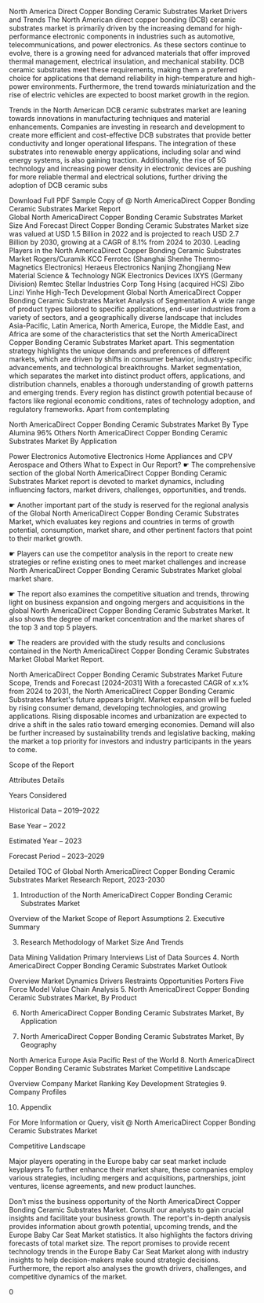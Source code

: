 North America Direct Copper Bonding Ceramic Substrates Market Drivers and Trends
The North American direct copper bonding (DCB) ceramic substrates market is primarily driven by the increasing demand for high-performance electronic components in industries such as automotive, telecommunications, and power electronics. As these sectors continue to evolve, there is a growing need for advanced materials that offer improved thermal management, electrical insulation, and mechanical stability. DCB ceramic substrates meet these requirements, making them a preferred choice for applications that demand reliability in high-temperature and high-power environments. Furthermore, the trend towards miniaturization and the rise of electric vehicles are expected to boost market growth in the region.

Trends in the North American DCB ceramic substrates market are leaning towards innovations in manufacturing techniques and material enhancements. Companies are investing in research and development to create more efficient and cost-effective DCB substrates that provide better conductivity and longer operational lifespans. The integration of these substrates into renewable energy applications, including solar and wind energy systems, is also gaining traction. Additionally, the rise of 5G technology and increasing power density in electronic devices are pushing for more reliable thermal and electrical solutions, further driving the adoption of DCB ceramic subs

Download Full PDF Sample Copy of @ North AmericaDirect Copper Bonding Ceramic Substrates Market Report  
Global North AmericaDirect Copper Bonding Ceramic Substrates Market Size And Forecast
Direct Copper Bonding Ceramic Substrates Market size was valued at USD 1.5 Billion in 2022 and is projected to reach USD 2.7 Billion by 2030, growing at a CAGR of 8.1% from 2024 to 2030.
Leading Players in the North AmericaDirect Copper Bonding Ceramic Substrates Market
Rogers/Curamik
KCC
Ferrotec (Shanghai Shenhe Thermo-Magnetics Electronics)
Heraeus Electronics
Nanjing Zhongjiang New Material Science & Technology
NGK Electronics Devices
IXYS (Germany Division)
Remtec
Stellar Industries Corp
Tong Hsing (acquired HCS)
Zibo Linzi Yinhe High-Tech Development
Global North AmericaDirect Copper Bonding Ceramic Substrates Market Analysis of Segmentation
A wide range of product types tailored to specific applications, end-user industries from a variety of sectors, and a geographically diverse landscape that includes Asia-Pacific, Latin America, North America, Europe, the Middle East, and Africa are some of the characteristics that set the North AmericaDirect Copper Bonding Ceramic Substrates Market apart. This segmentation strategy highlights the unique demands and preferences of different markets, which are driven by shifts in consumer behavior, industry-specific advancements, and technological breakthroughs. Market segmentation, which separates the market into distinct product offers, applications, and distribution channels, enables a thorough understanding of growth patterns and emerging trends. Every region has distinct growth potential because of factors like regional economic conditions, rates of technology adoption, and regulatory frameworks. Apart from contemplating

North AmericaDirect Copper Bonding Ceramic Substrates Market By Type
Alumina 96%
Others
North AmericaDirect Copper Bonding Ceramic Substrates Market By Application

Power Electronics
Automotive Electronics
Home Appliances and CPV
Aerospace and Others
What to Expect in Our Report?
☛ The comprehensive section of the global North AmericaDirect Copper Bonding Ceramic Substrates Market report is devoted to market dynamics, including influencing factors, market drivers, challenges, opportunities, and trends.

☛ Another important part of the study is reserved for the regional analysis of the Global North AmericaDirect Copper Bonding Ceramic Substrates Market, which evaluates key regions and countries in terms of growth potential, consumption, market share, and other pertinent factors that point to their market growth.

☛ Players can use the competitor analysis in the report to create new strategies or refine existing ones to meet market challenges and increase North AmericaDirect Copper Bonding Ceramic Substrates Market global market share.

☛ The report also examines the competitive situation and trends, throwing light on business expansion and ongoing mergers and acquisitions in the global North AmericaDirect Copper Bonding Ceramic Substrates Market. It also shows the degree of market concentration and the market shares of the top 3 and top 5 players.

☛ The readers are provided with the study results and conclusions contained in the North AmericaDirect Copper Bonding Ceramic Substrates Market Global Market Report.

North AmericaDirect Copper Bonding Ceramic Substrates Market Future Scope, Trends and Forecast [2024-2031]
With a forecasted CAGR of x.x% from 2024 to 2031, the North AmericaDirect Copper Bonding Ceramic Substrates Market's future appears bright. Market expansion will be fueled by rising consumer demand, developing technologies, and growing applications. Rising disposable incomes and urbanization are expected to drive a shift in the sales ratio toward emerging economies. Demand will also be further increased by sustainability trends and legislative backing, making the market a top priority for investors and industry participants in the years to come.

Scope of the Report

Attributes Details

Years Considered

Historical Data – 2019–2022

Base Year – 2022

Estimated Year – 2023

Forecast Period – 2023–2029

Detailed TOC of Global North AmericaDirect Copper Bonding Ceramic Substrates Market Research Report, 2023-2030
1. Introduction of the North AmericaDirect Copper Bonding Ceramic Substrates Market

Overview of the Market
Scope of Report
Assumptions
2. Executive Summary

3. Research Methodology of Market Size And Trends

Data Mining
Validation
Primary Interviews
List of Data Sources
4. North AmericaDirect Copper Bonding Ceramic Substrates Market Outlook

Overview
Market Dynamics
Drivers
Restraints
Opportunities
Porters Five Force Model
Value Chain Analysis
5. North AmericaDirect Copper Bonding Ceramic Substrates Market, By Product

6. North AmericaDirect Copper Bonding Ceramic Substrates Market, By Application

7. North AmericaDirect Copper Bonding Ceramic Substrates Market, By Geography

North America
Europe
Asia Pacific
Rest of the World
8. North AmericaDirect Copper Bonding Ceramic Substrates Market Competitive Landscape

Overview
Company Market Ranking
Key Development Strategies
9. Company Profiles

10. Appendix

For More Information or Query, visit @ North AmericaDirect Copper Bonding Ceramic Substrates Market

Competitive Landscape

Major players operating in the Europe baby car seat market include keyplayers To further enhance their market share, these companies employ various strategies, including mergers and acquisitions, partnerships, joint ventures, license agreements, and new product launches.

Don’t miss the business opportunity of the North AmericaDirect Copper Bonding Ceramic Substrates Market. Consult our analysts to gain crucial insights and facilitate your business growth.
The report's in-depth analysis provides information about growth potential, upcoming trends, and the Europe Baby Car Seat Market statistics. It also highlights the factors driving forecasts of total market size. The report promises to provide recent technology trends in the Europe Baby Car Seat Market along with industry insights to help decision-makers make sound strategic decisions. Furthermore, the report also analyses the growth drivers, challenges, and competitive dynamics of the market.

0
